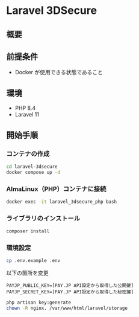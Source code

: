 # Laravel 3DSecure

## 概要

## 前提条件

- Docker が使用できる状態であること

## 環境

- PHP 8.4
- Laravel 11

## 開始手順

### コンテナの作成

```bash
cd laravel-3dsecure
docker compose up -d
```

### AlmaLinux（PHP）コンテナに接続

```bash
docker exec -it laravel_3dsecure_php bash
```

### ライブラリのインストール

```bash
composer install
```

### 環境設定

```bash
cp .env.example .env
```

以下の箇所を変更

```
PAYJP_PUBLIC_KEY=[PAY.JP API設定から取得した公開鍵]
PAYJP_SECRET_KEY=[PAY.JP API設定から取得した秘密鍵]
```

```bash
php artisan key:generate
chown -R nginx. /var/www/html/laravel/storage
```
